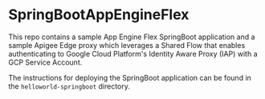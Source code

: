 # SpringBootAppEngineFlex
This repo contains a sample App Engine Flex SpringBoot application and a sample Apigee Edge proxy which leverages a Shared Flow that enables authenticating to Google Cloud Platform's Identity Aware Proxy (IAP) with a GCP Service Account.  

The instructions for deploying the SpringBoot application can be found in the `helloworld-springboot` directory.

